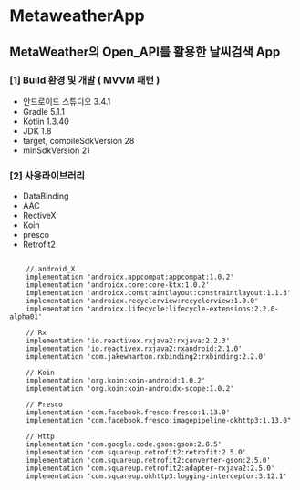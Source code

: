 # MetaweatherApp
MetaWeather의 Open_API를 활용한 날씨검색 App
-

### [1] Build 환경 및 개발 **( MVVM 패턴 )**
* 안드로이드 스튜디오 3.4.1 
* Gradle 5.1.1
* Kotlin 1.3.40
* JDK 1.8
* target, compileSdkVersion 28
* minSdkVersion 21

### [2] 사용라이브러리
* DataBinding
* AAC
* RectiveX
* Koin
* presco
* Retrofit2
<pre>
<code>   
    // android_X
    implementation 'androidx.appcompat:appcompat:1.0.2'
    implementation 'androidx.core:core-ktx:1.0.2'
    implementation 'androidx.constraintlayout:constraintlayout:1.1.3'
    implementation 'androidx.recyclerview:recyclerview:1.0.0'
    implementation 'androidx.lifecycle:lifecycle-extensions:2.2.0-alpha01'

    // Rx
    implementation 'io.reactivex.rxjava2:rxjava:2.2.3'
    implementation 'io.reactivex.rxjava2:rxandroid:2.1.0'
    implementation 'com.jakewharton.rxbinding2:rxbinding:2.2.0'

    // Koin
    implementation 'org.koin:koin-android:1.0.2'
    implementation 'org.koin:koin-androidx-scope:1.0.2'

    // Presco
    implementation 'com.facebook.fresco:fresco:1.13.0'
    implementation "com.facebook.fresco:imagepipeline-okhttp3:1.13.0"

    // Http
    implementation 'com.google.code.gson:gson:2.8.5'
    implementation 'com.squareup.retrofit2:retrofit:2.5.0'
    implementation 'com.squareup.retrofit2:converter-gson:2.5.0'
    implementation 'com.squareup.retrofit2:adapter-rxjava2:2.5.0'
    implementation 'com.squareup.okhttp3:logging-interceptor:3.12.1'
</code>
</pre>
